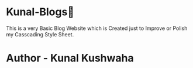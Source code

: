 # Kunal-Blogs📜
This is a very Basic Blog Website which is Created just to Improve or Polish my Casscading Style Sheet.<br>

# Author - Kunal Kushwaha
